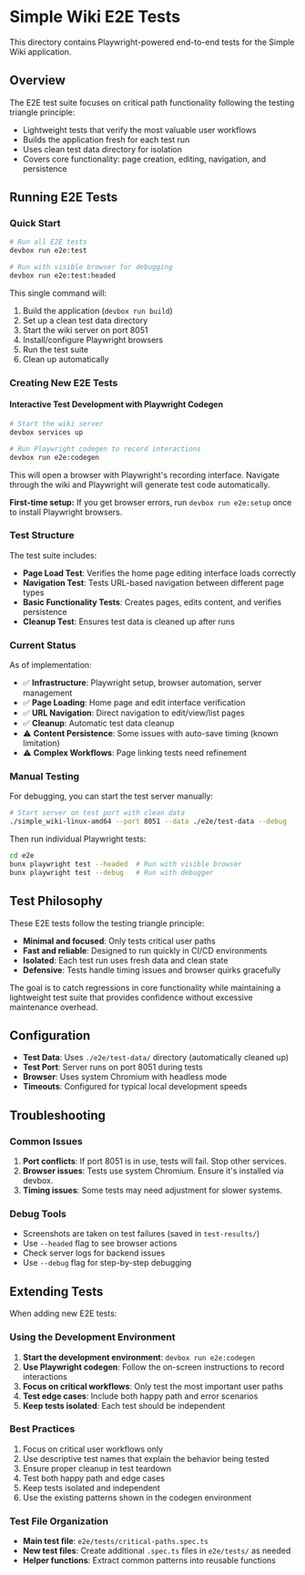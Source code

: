 # Simple Wiki E2E Tests

This directory contains Playwright-powered end-to-end tests for the Simple Wiki application.

## Overview

The E2E test suite focuses on critical path functionality following the testing triangle principle:

- Lightweight tests that verify the most valuable user workflows
- Builds the application fresh for each test run
- Uses clean test data directory for isolation
- Covers core functionality: page creation, editing, navigation, and persistence

## Running E2E Tests

### Quick Start

```bash
# Run all E2E tests
devbox run e2e:test

# Run with visible browser for debugging
devbox run e2e:test:headed
```

This single command will:

1. Build the application (`devbox run build`)
2. Set up a clean test data directory
3. Start the wiki server on port 8051
4. Install/configure Playwright browsers
5. Run the test suite
6. Clean up automatically

### Creating New E2E Tests

#### Interactive Test Development with Playwright Codegen

```bash
# Start the wiki server 
devbox services up

# Run Playwright codegen to record interactions
devbox run e2e:codegen
```

This will open a browser with Playwright's recording interface. Navigate through the wiki and Playwright will generate test code automatically.

**First-time setup:** If you get browser errors, run `devbox run e2e:setup` once to install Playwright browsers.

### Test Structure

The test suite includes:

- **Page Load Test**: Verifies the home page editing interface loads correctly
- **Navigation Test**: Tests URL-based navigation between different page types  
- **Basic Functionality Tests**: Creates pages, edits content, and verifies persistence
- **Cleanup Test**: Ensures test data is cleaned up after runs

### Current Status

As of implementation:

- ✅ **Infrastructure**: Playwright setup, browser automation, server management
- ✅ **Page Loading**: Home page and edit interface verification
- ✅ **URL Navigation**: Direct navigation to edit/view/list pages
- ✅ **Cleanup**: Automatic test data cleanup
- ⚠️ **Content Persistence**: Some issues with auto-save timing (known limitation)
- ⚠️ **Complex Workflows**: Page linking tests need refinement

### Manual Testing

For debugging, you can start the test server manually:

```bash
# Start server on test port with clean data
./simple_wiki-linux-amd64 --port 8051 --data ./e2e/test-data --debug
```

Then run individual Playwright tests:

```bash
cd e2e
bunx playwright test --headed  # Run with visible browser
bunx playwright test --debug   # Run with debugger
```

## Test Philosophy

These E2E tests follow the testing triangle principle:

- **Minimal and focused**: Only tests critical user paths
- **Fast and reliable**: Designed to run quickly in CI/CD environments  
- **Isolated**: Each test run uses fresh data and clean state
- **Defensive**: Tests handle timing issues and browser quirks gracefully

The goal is to catch regressions in core functionality while maintaining a lightweight test suite that provides confidence without excessive maintenance overhead.

## Configuration

- **Test Data**: Uses `./e2e/test-data/` directory (automatically cleaned up)
- **Test Port**: Server runs on port 8051 during tests
- **Browser**: Uses system Chromium with headless mode
- **Timeouts**: Configured for typical local development speeds

## Troubleshooting

### Common Issues

1. **Port conflicts**: If port 8051 is in use, tests will fail. Stop other services.
2. **Browser issues**: Tests use system Chromium. Ensure it's installed via devbox.
3. **Timing issues**: Some tests may need adjustment for slower systems.

### Debug Tools

- Screenshots are taken on test failures (saved in `test-results/`)
- Use `--headed` flag to see browser actions
- Check server logs for backend issues
- Use `--debug` flag for step-by-step debugging

## Extending Tests

When adding new E2E tests:

### Using the Development Environment

1. **Start the development environment**: `devbox run e2e:codegen`
2. **Use Playwright codegen**: Follow the on-screen instructions to record interactions
3. **Focus on critical workflows**: Only test the most important user paths
4. **Test edge cases**: Include both happy path and error scenarios
5. **Keep tests isolated**: Each test should be independent

### Best Practices

1. Focus on critical user workflows only
2. Use descriptive test names that explain the behavior being tested
3. Ensure proper cleanup in test teardown
4. Test both happy path and edge cases
5. Keep tests isolated and independent
6. Use the existing patterns shown in the codegen environment

### Test File Organization

- **Main test file**: `e2e/tests/critical-paths.spec.ts`
- **New test files**: Create additional `.spec.ts` files in `e2e/tests/` as needed
- **Helper functions**: Extract common patterns into reusable functions

